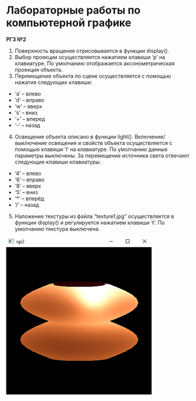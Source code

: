 # Лабораторные работы по компьютерной графике

**РГЗ №2**
1.	Поверхность вращения отрисовывается в функции display(). 
2.	Выбор проекции осуществляется нажатием клавиши ‘p’ на клавиатуре. По 	умолчанию 	отображается 	аксонометрическая проекция объекта. 
3.	Перемещение объекта по сцене осуществляется с помощью нажатия следующих клавиши: 

- ‘a’ – влево 
- ‘d’ – вправо 
- ‘w’ – вверх 
- ‘s’ – вниз 
- ‘+’ – вперед 
- ‘-’ – назад 

4.	Освещение объекта описано в функции light(). Включение/выключение освещения и свойств объекта осуществляется с помощью клавиши ‘l’ на клавиатуре. По умолчанию данные параметры выключены.   За перемещение источника света отвечают следующие клавиши клавиатуры: 

- ‘4’ – влево
- ‘6’ – вправо
- ‘8’ – вверх
- ‘5’ – вниз
- ‘*’ – вперёд
- ‘/’ – назад 

5.	Наложение текстуры из файла “texture1.jpg” осуществляется в функции display() и регулируется нажатием клавиши ‘t’. По умолчанию текстура выключена. 

[![](https://github.com/voltara13/opengl/blob/rgz2/scr1.png)](https://github.com/voltara13/opengl/blob/rgz2/scr1.png)
